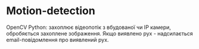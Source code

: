 # Motion-detection

OpenCV Python: захоплює відеопотік з вбудованої чи IP камери, обробяється захоплене зображення. Якщо виявлено рух - надсилається email-повідомлення про виявлений рух.
